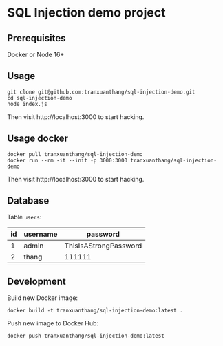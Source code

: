 # SQL Injection demo project

## Prerequisites

Docker or Node 16+

## Usage

```
git clone git@github.com:tranxuanthang/sql-injection-demo.git
cd sql-injection-demo
node index.js
```

Then visit http://localhost:3000 to start hacking.

## Usage docker

```
docker pull tranxuanthang/sql-injection-demo
docker run --rm -it --init -p 3000:3000 tranxuanthang/sql-injection-demo
```

Then visit http://localhost:3000 to start hacking.

## Database

Table `users`:

| id | username | password              |
|----|----------|-----------------------|
| 1  | admin    | ThisIsAStrongPassword |
| 2  | thang    | 111111                |

## Development

Build new Docker image:

```
docker build -t tranxuanthang/sql-injection-demo:latest .
```

Push new image to Docker Hub:

```
docker push tranxuanthang/sql-injection-demo:latest
```
